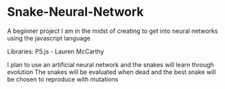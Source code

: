 # Snake-Neural-Network
A beginner project I am in the midst of creating to get into neural networks using the javascript language

Libraries:
P5.js - Lauren McCarthy

I plan to use an artificial neural network and the snakes will learn through evolution
The snakes will be evaluated when dead and the best snake will be chosen to reproduce with mutations
